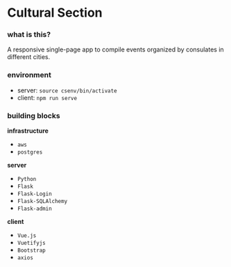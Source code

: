 # Cultural Section

### what is this?

A responsive single-page app to compile events organized by consulates in different cities.

### environment

- server: `source csenv/bin/activate`
- client: `npm run serve`

### building blocks

**infrastructure**
- `aws`
- `postgres`

**server**
- `Python`
- `Flask`
- `Flask-Login`
- `Flask-SQLAlchemy`
- `Flask-admin`

**client**
- `Vue.js`
- `Vuetifyjs`
- `Bootstrap`
- `axios`